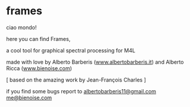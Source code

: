 # frames
ciao mondo!

here you can find Frames,

a cool tool for graphical spectral processing for M4L

made with love by Alberto Barberis (www.albertobarberis.it) 
and Alberto Ricca (www.bienoise.com)

[ based on the amazing work by Jean-François Charles ]

if you find some bugs report to 
albertobarberis11@gmail.com
me@bienoise.com
